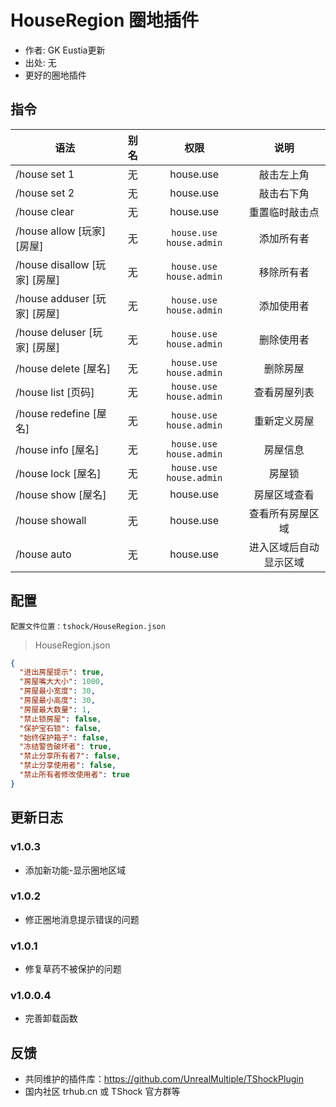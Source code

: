 # HouseRegion 圈地插件

- 作者: GK Eustia更新
- 出处: 无
- 更好的圈地插件

## 指令

| 语法                        | 别名 |            权限             |     说明      |
|---------------------------|:--:|:-------------------------:|:-----------:|
| /house set 1              | 无  |         house.use         |    敲击左上角    |
| /house set 2              | 无  |         house.use         |    敲击右下角    |
| /house clear              | 无  |         house.use         |   重置临时敲击点   |
| /house allow [玩家] [房屋]    | 无  | `house.use` `house.admin` |    添加所有者    |
| /house disallow [玩家] [房屋] | 无  | `house.use` `house.admin` |    移除所有者    |
| /house adduser [玩家] [房屋]  | 无  | `house.use` `house.admin` |    添加使用者    |
| /house deluser [玩家] [房屋]  | 无  | `house.use` `house.admin` |    删除使用者    |
| /house delete [屋名]        | 无  | `house.use` `house.admin` |    删除房屋     |
| /house list [页码]          | 无  | `house.use` `house.admin` |   查看房屋列表    |
| /house redefine [屋名]      | 无  | `house.use` `house.admin` |   重新定义房屋    |
| /house info [屋名]          | 无  | `house.use` `house.admin` |    房屋信息     |
| /house lock [屋名]          | 无  | `house.use` `house.admin` |     房屋锁     |
| /house show [屋名]          | 无  |         house.use         |   房屋区域查看    |
| /house showall            | 无  |         house.use         |  查看所有房屋区域   |
| /house auto               | 无  |         house.use         | 进入区域后自动显示区域 |

## 配置
	配置文件位置：tshock/HouseRegion.json
> HouseRegion.json

```json
{
  "进出房屋提示": true,
  "房屋嘴大大小": 1000,
  "房屋最小宽度": 30,
  "房屋最小高度": 30,
  "房屋最大数量": 1,
  "禁止锁房屋": false,
  "保护宝石锁": false,
  "始终保护箱子": false,
  "冻结警告破坏者": true,
  "禁止分享所有者7": false,
  "禁止分享使用者": false,
  "禁止所有者修改使用者": true
}
```

## 更新日志
### v1.0.3
- 添加新功能-显示圈地区域

### v1.0.2
- 修正圈地消息提示错误的问题

### v1.0.1
- 修复草药不被保护的问题

### v1.0.0.4
- 完善卸载函数

## 反馈

- 共同维护的插件库：https://github.com/UnrealMultiple/TShockPlugin
- 国内社区 trhub.cn 或 TShock 官方群等
